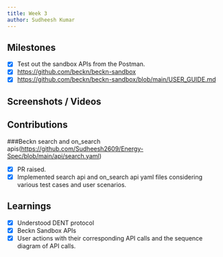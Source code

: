 ```yaml
---
title: Week 3
author: Sudheesh Kumar
---
```


## Milestones
- [x] Test out the sandbox APIs from the Postman.
- [x] https://github.com/beckn/beckn-sandbox
- [x] https://github.com/beckn/beckn-sandbox/blob/main/USER_GUIDE.md

## Screenshots / Videos 

## Contributions
###Beckn search and on_search apis(https://github.com/Sudheesh2609/Energy-Spec/blob/main/api/search.yaml)
- [x] PR raised.
- [x] Implemented search api and on_search api yaml files considering various test cases and user scenarios.
## Learnings
- [x] Understood DENT protocol
- [x] Beckn Sandbox APIs
- [x] User actions with their corresponding API calls and the sequence diagram of API calls.
